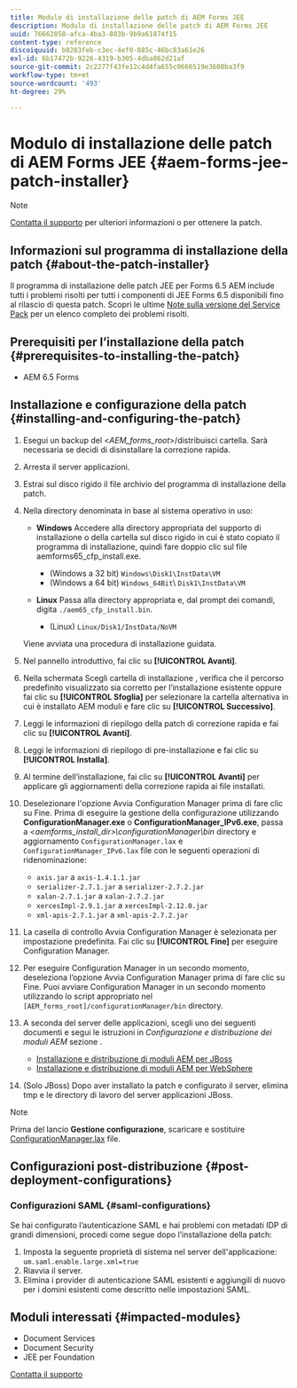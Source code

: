 ```yaml
---
title: Modulo di installazione delle patch di AEM Forms JEE
description: Modulo di installazione delle patch di AEM Forms JEE
uuid: 76662858-afca-4ba3-883b-9b9a61874f15
content-type: reference
discoiquuid: b0283feb-c3ec-4ef0-885c-46bc83a61e26
exl-id: 6b17472b-9226-4319-b305-4dba862d21af
source-git-commit: 2c2277f43fe12c4d4fa655c0666519e3608ba3f9
workflow-type: tm+mt
source-wordcount: '493'
ht-degree: 29%

---
```


# Modulo di installazione delle patch di AEM Forms JEE {#aem-forms-jee-patch-installer}

>[!NOTE]
>
>[Contatta il supporto](https://www.adobe.com/account/sign-in.supportportal.html) per ulteriori informazioni o per ottenere la patch.

## Informazioni sul programma di installazione della patch {#about-the-patch-installer}

Il programma di installazione delle patch JEE per Forms 6.5 AEM include tutti i problemi risolti per tutti i componenti di JEE Forms 6.5 disponibili fino al rilascio di questa patch. Scopri le ultime  [Note sulla versione del Service Pack](release-notes.md) per un elenco completo dei problemi risolti.

## Prerequisiti per l’installazione della patch {#prerequisites-to-installing-the-patch}

* AEM 6.5 Forms

## Installazione e configurazione della patch {#installing-and-configuring-the-patch}

1. Esegui un backup del &lt;*AEM_forms_root*>/distribuisci cartella. Sarà necessaria se decidi di disinstallare la correzione rapida.
1. Arresta il server applicazioni.
1. Estrai sul disco rigido il file archivio del programma di installazione della patch.
1. Nella directory denominata in base al sistema operativo in uso:

   * **Windows**
Accedere alla directory appropriata del supporto di installazione o della cartella sul disco rigido in cui è stato copiato il programma di installazione, quindi fare doppio clic sul file aemforms65_cfp_install.exe.

      * (Windows a 32 bit) `Windows\Disk1\InstData\VM`
      * (Windows a 64 bit) `Windows_64Bit`\ `Disk1\InstData\VM`
   * **Linux**
Passa alla directory appropriata e, dal prompt dei comandi, digita 
`./aem65_cfp_install.bin`.

      * (Linux) `Linux/Disk1/InstData/NoVM`

   Viene avviata una procedura di installazione guidata.

1. Nel pannello introduttivo, fai clic su **[!UICONTROL Avanti]**.
1. Nella schermata Scegli cartella di installazione , verifica che il percorso predefinito visualizzato sia corretto per l’installazione esistente oppure fai clic su **[!UICONTROL Sfoglia]** per selezionare la cartella alternativa in cui è installato AEM moduli e fare clic su **[!UICONTROL Successivo]**.
1. Leggi le informazioni di riepilogo della patch di correzione rapida e fai clic su **[!UICONTROL Avanti]**.
1. Leggi le informazioni di riepilogo di pre-installazione e fai clic su **[!UICONTROL Installa]**.
1. Al termine dell’installazione, fai clic su **[!UICONTROL Avanti]** per applicare gli aggiornamenti della correzione rapida ai file installati.

1. Deselezionare l&#39;opzione Avvia Configuration Manager prima di fare clic su Fine. Prima di eseguire la gestione della configurazione utilizzando **ConfigurationManager.exe** o **ConfigurationManager_IPv6.exe**, passa a *&lt;aemforms_install_dir>\configurationManager\bin* directory e aggiornamento `ConfigurationManager.lax` e `ConfigurationManager_IPv6.lax` file con le seguenti operazioni di ridenominazione:

   * `axis.jar` a `axis-1.4.1.1.jar`
   * `serializer-2.7.1.jar` a `serializer-2.7.2.jar`
   * `xalan-2.7.1.jar` a `xalan-2.7.2.jar`
   * `xercesImpl-2.9.1.jar` a `xercesImpl-2.12.0.jar`
   * `xml-apis-2.7.1.jar` a `xml-apis-2.7.2.jar`

1. La casella di controllo Avvia Configuration Manager è selezionata per impostazione predefinita. Fai clic su **[!UICONTROL Fine]** per eseguire Configuration Manager.

1. Per eseguire Configuration Manager in un secondo momento, deseleziona l’opzione Avvia Configuration Manager prima di fare clic su Fine. Puoi avviare Configuration Manager in un secondo momento utilizzando lo script appropriato nel `[AEM_forms_root]/configurationManager/bin` directory.

1. A seconda del server delle applicazioni, scegli uno dei seguenti documenti e segui le istruzioni in *Configurazione e distribuzione dei moduli AEM* sezione .

   * [Installazione e distribuzione di moduli AEM per JBoss](http://www.adobe.com/go/learn_aemforms_installJBoss_65)
   * [Installazione e distribuzione di moduli AEM per WebSphere](http://www.adobe.com/go/learn_aemforms_installWebSphere_65)

1. (Solo JBoss) Dopo aver installato la patch e configurato il server, elimina tmp e le directory di lavoro del server applicazioni JBoss.

>[!NOTE]
>Prima del lancio **Gestione configurazione**, scaricare e sostituire [ConfigurationManager.lax](/help/assets/ConfigurationManager.lax) file.

## Configurazioni post-distribuzione {#post-deployment-configurations}

### Configurazioni SAML {#saml-configurations}

Se hai configurato l’autenticazione SAML e hai problemi con metadati IDP di grandi dimensioni, procedi come segue dopo l’installazione della patch:

1. Imposta la seguente proprietà di sistema nel server dell&#39;applicazione:\
   `um.saml.enable.large.xml=true`
1. Riavvia il server.
1. Elimina i provider di autenticazione SAML esistenti e aggiungili di nuovo per i domini esistenti come descritto nelle impostazioni SAML.

## Moduli interessati {#impacted-modules}

* Document Services
* Document Security
* JEE per Foundation

[Contatta il supporto](https://www.adobe.com/account/sign-in.supportportal.html)
